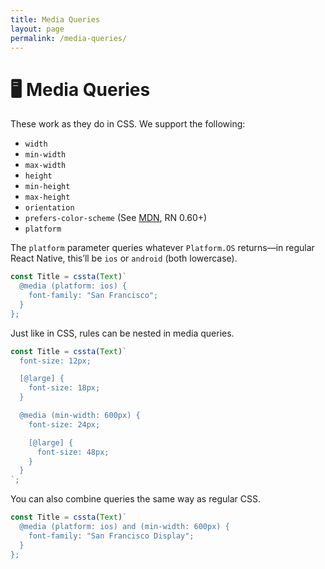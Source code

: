 ```yaml
---
title: Media Queries
layout: page
permalink: /media-queries/
---
```


# 🖥 Media Queries

These work as they do in CSS. We support the following:

- `width`
- `min-width`
- `max-width`
- `height`
- `min-height`
- `max-height`
- `orientation`
- `prefers-color-scheme` (See [MDN](https://developer.mozilla.org/en-US/docs/Web/CSS/@media/prefers-color-scheme), RN 0.60+)
- `platform`

The `platform` parameter queries whatever `Platform.OS` returns—in regular React Native, this’ll be `ios` or `android` (both lowercase).

```jsx
const Title = cssta(Text)`
  @media (platform: ios) {
    font-family: "San Francisco";
  }
};
```

Just like in CSS, rules can be nested in media queries.

```jsx
const Title = cssta(Text)`
  font-size: 12px;

  [@large] {
    font-size: 18px;
  }

  @media (min-width: 600px) {
    font-size: 24px;

    [@large] {
      font-size: 48px;
    }
  }
`;
```

You can also combine queries the same way as regular CSS.

```jsx
const Title = cssta(Text)`
  @media (platform: ios) and (min-width: 600px) {
    font-family: "San Francisco Display";
  }
};
```
